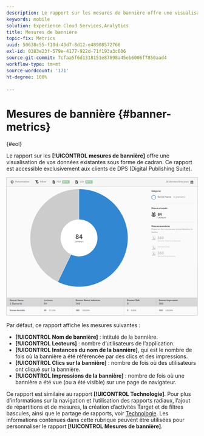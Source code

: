 ```yaml
---
description: Le rapport sur les mesures de bannière offre une visualisation de vos données existantes sous forme de cadran. Ce rapport est accessible exclusivement aux clients de DPS (Digital Publishing Suite).
keywords: mobile
solution: Experience Cloud Services,Analytics
title: Mesures de bannière
topic-fix: Metrics
uuid: 50638c55-f10d-43d7-8d12-e48908572766
exl-id: 0383e23f-579e-4177-922d-71f193a3c606
source-git-commit: 7cfaa5f6d1318151e87698a45eb6006f7850aad4
workflow-type: tm+mt
source-wordcount: '171'
ht-degree: 100%

---
```


# Mesures de bannière {#banner-metrics}

{#eol}

Le rapport sur les **[!UICONTROL mesures de bannière]** offre une visualisation de vos données existantes sous forme de cadran. Ce rapport est accessible exclusivement aux clients de DPS (Digital Publishing Suite).

![](assets/dps_banner_name.png)

Par défaut, ce rapport affiche les mesures suivantes :

* **[!UICONTROL Nom de bannière]** : intitulé de la bannière.
* **[!UICONTROL Lecteurs]** : nombre d’utilisateurs de l’application.
* **[!UICONTROL Instances du nom de la bannière]**, qui est le nombre de fois où la bannière a été référencée par des clics et des impressions.
* **[!UICONTROL Clics sur la bannière]** : nombre de fois où des utilisateurs ont cliqué sur la bannière.
* **[!UICONTROL Impressions de la bannière]** : nombre de fois où une bannière a été vue (ou a été visible) sur une page de navigateur.

Ce rapport est similaire au rapport **[!UICONTROL Technologie]**. Pour plus d’informations sur la navigation et l’utilisation des rapports radiaux, l’ajout de répartitions et de mesures, la création d’activités Target et de filtres bascules, ainsi que le partage de rapports, voir [Technologie](/help/using/usage/reports-technology.md). Les informations contenues dans cette rubrique peuvent être utilisées pour personnaliser le rapport **[!UICONTROL Mesures de bannière]**.
